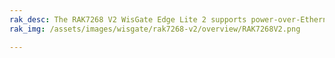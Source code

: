 ```yaml
---
rak_desc: The RAK7268 V2 WisGate Edge Lite 2 supports power-over-Ethernet (PoE) in cases of a wall or ceiling mounting, where installing additional power lines is not an option. It is an ideal product for indoor deployment with its built-in Ethernet connectivity for a straightforward setup.
rak_img: /assets/images/wisgate/rak7268-v2/overview/RAK7268V2.png

---
```


<rk-redirect to="/Product-Categories/WisGate/RAK7268-V2/Overview/" />